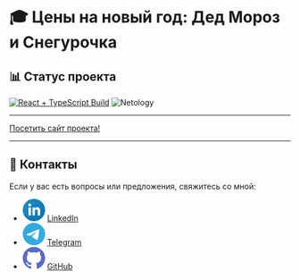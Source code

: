 # 🎓 Цены на новый год: Дед Мороз и Снегурочка

## 📊 Статус проекта

[![React + TypeScript Build](https://github.com/dm-morozov/mu56/actions/workflows/web.yaml/badge.svg)](https://github.com/dm-morozov/mu56/actions/workflows/web.yaml)
![Netology](https://img.shields.io/badge/React-TypeScript-blue)

---

[Посетить сайт проекта!](https://dm-morozov.github.io/mu56/)

---

## 📧 Контакты

Если у вас есть вопросы или предложения, свяжитесь со мной:

- ![LinkedIn](./svg/linkedin-icon.svg) [LinkedIn](https://www.linkedin.com/in/dm-morozov/)
- ![Telegram](./svg/telegram.svg) [Telegram](https://t.me/dem2014)
- ![GitHub](./svg/github-icon.svg) [GitHub](https://github.com/dm-morozov/)
